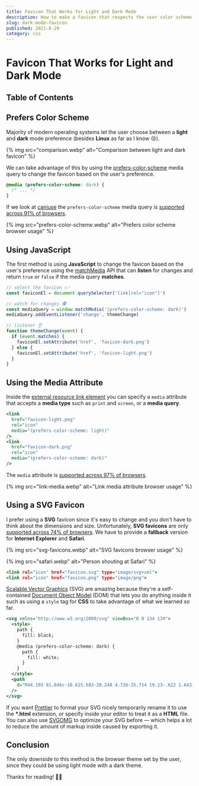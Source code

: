 ```yaml
---
title: Favicon That Works for Light and Dark Mode
description: How to make a favicon that respects the user color scheme preference?
slug: dark-mode-favicon
published: 2021-8-29
category: css
---
```


# Favicon That Works for Light and Dark Mode

## Table of Contents

## Prefers Color Scheme

Majority of modern operating systems let the user choose between a **light** and **dark** mode preference (besides **Linux** as far as I know 😢).

{% img src="comparison.webp" alt="Comparison between light and dark favicon" %}

We can take advantage of this by using the [prefers-color-scheme](https://developer.mozilla.org/en-US/docs/Web/CSS/@media/prefers-color-scheme) media query to change the favicon based on the user's preference.

```css:example.css showLineNumbers
@media (prefers-color-scheme: dark) {
  /* ... */
}
```

If we look at [caniuse](https://caniuse.com/) the `prefers-color-scheme` media query is [supported across 91% of browsers](https://caniuse.com/prefers-color-scheme).

{% img src="prefers-color-scheme.webp" alt="Prefers color scheme browser usage" %}

## Using JavaScript

The first method is using **JavaScript** to change the favicon based on the user's preference using the [matchMedia](https://developer.mozilla.org/en-US/docs/Web/API/Window/matchMedia) API that can **listen** for changes and return `true` or `false` if the media query **matches**.

```js:example.js showLineNumbers
// select the favicon 👉
const faviconEl = document.querySelector('link[rel="icon"]')

// watch for changes 🕵️
const mediaQuery = window.matchMedia('(prefers-color-scheme: dark)')
mediaQuery.addEventListener('change', themeChange)

// listener 👂
function themeChange(event) {
  if (event.matches) {
    faviconEl.setAttribute('href', 'favicon-dark.png')
  } else {
    faviconEl.setAttribute('href', 'favicon-light.png')
  }
}
```

## Using the Media Attribute

Inside the [external resource link element](https://developer.mozilla.org/en-US/docs/Web/HTML/Element/link) you can specify a `media` attribute that accepts a **media type** such as `print` and `screen`, or a **media query**.

```html:example.html showLineNumbers
<link
  href="favicon-light.png"
  rel="icon"
  media="(prefers-color-scheme: light)"
/>
<link
  href="favicon-dark.png"
  rel="icon"
  media="(prefers-color-scheme: dark)"
/>
```

The `media` attribute is [supported across 97% of browsers](https://caniuse.com/mdn-html_elements_link_media).

{% img src="link-media.webp" alt="Link media attribute browser usage" %}

## Using a SVG Favicon

I prefer using a **SVG** favicon since it's easy to change and you don't have to think about the dimensions and size. Unfortunately, **SVG favicons** are only [supported across 74% of browsers](https://caniuse.com/link-icon-svg). We have to provide a **fallback** version for **Internet Explorer** and **Safari**.

{% img src="svg-favicons.webp" alt="SVG favicons browser usage" %}

{% img src="safari.webp" alt="Person shouting at Safari" %}

```html:example.html showLineNumbers
<link rel="icon" href="favicon.svg" type="image/svg+xml">
<link rel="icon" href="favicon.png" type="image/png">
```

[Scalable Vector Graphics](https://en.wikipedia.org/wiki/Scalable_Vector_Graphics) (SVG) are amazing because they're a self-contained [Document Object Model](https://developer.mozilla.org/en-US/docs/Web/API/Document_Object_Model) (DOM) that lets you do anything inside it such as using a `style` tag for **CSS** to take advantage of what we learned so far.

```html:favicon.svg showLineNumbers
<svg xmlns="http://www.w3.org/2000/svg" viewBox="0 0 134 134">
  <style>
    path {
      fill: black;
    }
    @media (prefers-color-scheme: dark) {
      path {
        fill: white;
      }
    }
  </style>
  <path
    d="M44.193 81.846c-10.615.683-20.248 4.726-25.714 19.13-.622 1.643-2.117 2.64-3.86 2.64-2.94 0-12.029-7.32-14.619-9.088.003 21.788 10.038 40.939 33.87 40.939 20.07 0 33.866-11.581 33.866-31.8 0-.823-.172-1.61-.257-2.416zM121.153 0c-4.011 0-7.771 1.775-10.64 4.352-54.083 48.313-59.71 49.448-59.71 63.67 0 3.625.86 7.08 2.31 10.24l16.885 14.07c1.908.476 3.874.801 5.924.801 16.433 0 25.958-12.03 55.87-67.855 1.952-3.796 3.677-7.898 3.677-12.168C135.47 5.461 128.59 0 121.153 0z"
  />
</svg>
```

If you want [Prettier](https://prettier.io/) to format your SVG nicely temporarily rename it to use the **\*.html** extension, or specify inside your editor to treat it as a **HTML** file. You can also use [SVGOMG](https://jakearchibald.github.io/svgomg/) to optimize your SVG before — which helps a lot to reduce the amount of markup inside caused by exporting it.

## Conclusion

The only downside to this method is the browser theme set by the user, since they could be using light mode with a dark theme.

Thanks for reading! 🏄‍♀️
